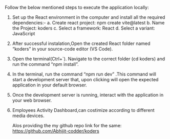 Follow the below mentioned steps to execute the application locally: 
1) Set up the React environment in the computer and install all the required dependencies:- 
a. Create react project: npm create vite@latest 
b. Name the Project: koders
c. Select a framework: React 
d. Select a variant: JavaScript 
2) After successful instalation,Open the created React folder named “koders” in your source-code editor (VS Code). 
3) Open the terminal(Ctrl+`). Navigate to the correct folder (cd koders) and run the 
command “npm install”.
5) In the terminal, run the command “npm run dev” .This command will start a development 
server that, upon clicking will open the expected application in your default browser. 
6) Once the development server is running, interact with the application in your web browser. 
7) Employees Activity Dashboard,can costimize according to different media devices.

    Alos providing the my github repo link for the same:
   https://github.com/Abhijit-codder/koders
 
